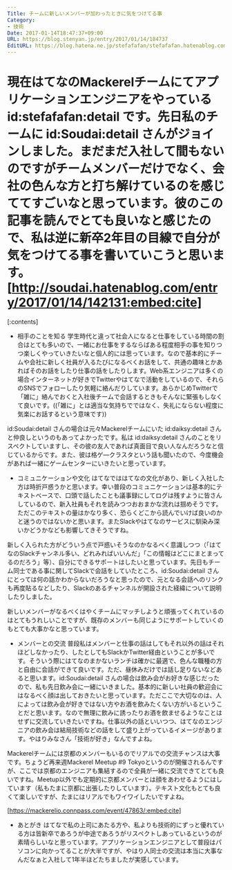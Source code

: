 ```yaml
---
Title: チームに新しいメンバーが加わったときに気をつけてる事
Category:
- 技術
Date: 2017-01-14T18:47:37+09:00
URL: https://blog.stenyan.jp/entry/2017/01/14/184737
EditURL: https://blog.hatena.ne.jp/stefafafan/stefafafan.hatenablog.com/atom/entry/10328749687206683183
---
```


現在はてなのMackerelチームにてアプリケーションエンジニアをやっている id:stefafafan:detail です。先日私のチームに id:Soudai:detail さんがジョインしました。まだまだ入社して間もないのですがチームメンバーだけでなく、会社の色んな方と打ち解けているのを感じててすごいなと思っています。彼のこの記事を読んでとても良いなと感じたので、私は逆に新卒2年目の目線で自分が気をつけてる事を書いていこうと思います。
[http://soudai.hatenablog.com/entry/2017/01/14/142131:embed:cite]
====

[:contents]

* 相手のことを知る
学生時代と違って社会人になると仕事をしている時間の割合はとても多いので、一緒にお仕事をするならばある程度相手の事を知りつつ楽しくやっていきたいなと個人的には思っています。なので基本的にチームや会社に新しく社員が入るたびになるべくお話をして、共通の趣味とかあればそのお話をしたり仕事の話をしたりします。Web系エンジニアは多くの場合インターネットが好きでTwitterやはてなで活動をしているので、それらのSNSでフォローしたり気軽に絡んだりしています。あらかじめTwitterで「雑に」絡んでおくと入社後チームで会話するときもそんなに緊張もしなくて良いです。((「雑に」とは適当な気持ちでではなく、失礼にならない程度に気楽にお話するという意味です))

id:Soudai:detail さんの場合は元々Mackerelチームにいた id:daiksy:detail さんと仲良しというのもあってよかったです。私は id:daiksy:detail さんのことをリスペクトしていますし、その彼の友人であれば真面目で良い人なんだろうなと信じているからです。また、彼は格ゲ―クラスタという話も聞いたので、今度機会があれば一緒にゲームセンターにいきたいと思っています。

* コミュニケーションや文化
はてなでははてなの文化があり、新しく入社した方は時折戸惑うかと思います。幸い普段のコミュニケーションは基本的にテキストベースで、口頭で話したことも議事録にしてログは残すように皆さんしているので、新入社員もそれを読みつつおおまかな流れは掴めそうです。ただこのテキストの量はかなり多く、恐らくどこから読んでいけば良いのかと迷うのではないかと思います。またSlackやはてなのサービスに馴染み深いかどうかなども影響してきそうですね。

新しく入られた方がどういう点で戸惑いそうなのかなるべく意識しつつ（「はてなのSlackチャンネル多い、どれみればいいんだ」「この情報はどこにまとまってるのだろう」等）、自分にできるサポートはしたいと思っています。先日もチーム同士である事に関してSlackで会話をしていたところ、id:Soudai:detail さんにとっては何の話かわからないだろうなと思ったので、元となる会話へのリンクも再度貼るなどしたり、Slackのあるチャンネルが開設された経緯について説明したりしました。

新しいメンバーがなるべくはやくチームにマッチしようと頑張ってくれているのはとてもうれしいことですが、既存のメンバーも同じようにサポートしていくのもとても大事かなと思っています。

* メンバーとの交流
普段私はメンバーと仕事の話はしてもそれ以外の話はそれほどしなかったり、したとしてもSlackかTwitter経由ということが多いです。そういう際にはてなのまかないランチは確かに最適で、色んな職種の方と自由に会話ができて良いです。ただ、昼休みだけでは話し足りないなどあると思います。id:Soudai:detail さんの場合は飲み会がお好きな感じだったので、私も先日飲み会に一緒にいきました。基本的に新しい社員の歓迎会にはなるべく顔は出しておきたいと思っています。ただここで大切なのは、人によっては飲み会が好きではない方やお酒を飲みたくない方がいるということだと思います。なので無理に飲みに誘ったりお酒を飲ませるようなことはせずに交流していきたいですね。仕事以外の話といいつつ、はてなのエンジニアの飲み会は結局技術などの話をして盛り上がっているイメージがあります。やはりみなさん「技術が好き」なんですよね。

Mackerelチームには京都のメンバーもいるのでリアルでの交流チャンスは大事です。ちょうど再来週Mackerel Meetup #9 Tokyoというのが開催されるんですが、ここでは京都のエンジニアも集結するので全員が一緒に交流できてとても良いですね。Meetup以外でも定期的に京都メンバーとは顔をあわせるようにはしています（私もたまに京都に出張したりしています）。テキスト文化もとても良くて楽しいですが、たまにはリアルでもワイワイしたいですよね。

[https://mackerelio.connpass.com/event/47863/:embed:cite]

* あとがき
はてなで私の上司にあたる方や、私よりも技術的にずっと優れている方は皆新卒であろうが中途であろうがリスペクトしあっているというのが素晴らしいなと思っています。アプリケーションエンジニアとして普段はパソコンに向かってることが大半ですが、やはり人同士の交流は本当に大事なんだなぁと入社して1年半ほどたちましたが実感しています。
